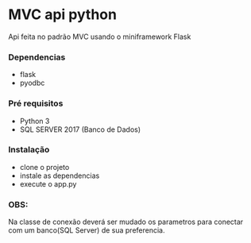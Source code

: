 # MVC api python

Api feita no padrão MVC usando o miniframework Flask

### Dependencias
- flask
- pyodbc

### Pré requisitos
- Python 3
- SQL SERVER 2017 (Banco de Dados)

### Instalação

- clone o projeto
- instale as dependencias
- execute o app.py

### OBS:
Na classe de conexão deverá ser mudado os parametros para conectar com um banco(SQL Server) de sua preferencia.


